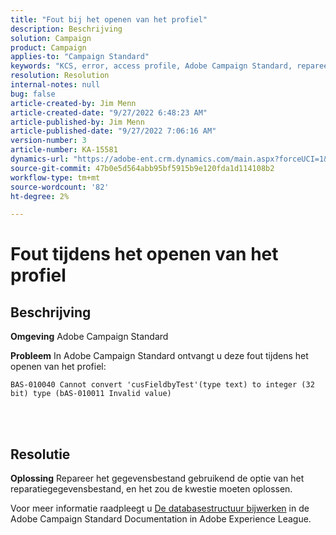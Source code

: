 ```yaml
---
title: "Fout bij het openen van het profiel"
description: Beschrijving
solution: Campaign
product: Campaign
applies-to: "Campaign Standard"
keywords: "KCS, error, access profile, Adobe Campaign Standard, repareer database"
resolution: Resolution
internal-notes: null
bug: false
article-created-by: Jim Menn
article-created-date: "9/27/2022 6:48:23 AM"
article-published-by: Jim Menn
article-published-date: "9/27/2022 7:06:16 AM"
version-number: 3
article-number: KA-15581
dynamics-url: "https://adobe-ent.crm.dynamics.com/main.aspx?forceUCI=1&pagetype=entityrecord&etn=knowledgearticle&id=e25c2c5e-303e-ed11-9db1-0022480866ad"
source-git-commit: 47b0e5d564abb95bf5915b9e120fda1d114108b2
workflow-type: tm+mt
source-wordcount: '82'
ht-degree: 2%

---
```


# Fout tijdens het openen van het profiel

## Beschrijving


<b>Omgeving</b>
Adobe Campaign Standard

<b>Probleem</b>
In Adobe Campaign Standard ontvangt u deze fout tijdens het openen van het profiel:


```
BAS-010040 Cannot convert 'cusFieldbyTest'(type text) to integer (32 bit) type (bAS-010011 Invalid value)
```






<br> 



## Resolutie


<b>Oplossing</b>
Repareer het gegevensbestand gebruikend de optie van het reparatiegegevensbestand, en het zou de kwestie moeten oplossen.

Voor meer informatie raadpleegt u [De databasestructuur bijwerken](https://docs.adobe.com/content/help/en/campaign-standard/using/developing/adding-or-extending-a-resource/updating-the-database-structure.html) in de Adobe Campaign Standard Documentation in Adobe Experience League.
